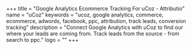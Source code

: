 +++
title = "Google Analytics Ecommerce Tracking For uCoz - Attributio"
name = "uCoz"
keywords = "ucoz, google analytics, commerce, ecommerce, adwords, facebook, ppc, attribution, track leads, conversion tracking"
description = "Connect Google Analytics with uCoz to find our where your leads are coming from. Track leads from the source - from search to ppc."
logo = ""
+++
